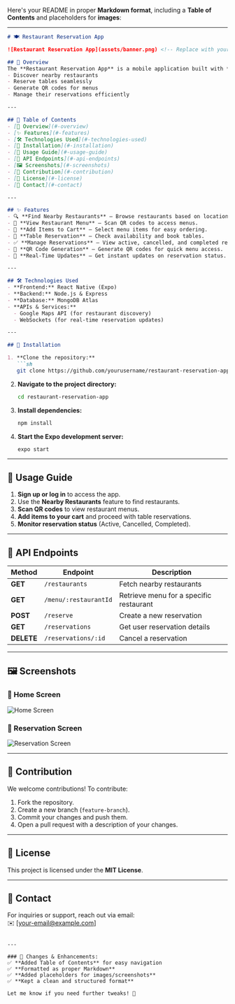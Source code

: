 Here's your README in proper **Markdown format**, including a **Table of Contents** and placeholders for **images**:

---

```markdown
# 🍽️ Restaurant Reservation App

![Restaurant Reservation App](assets/banner.png) <!-- Replace with your actual image path -->

## 📌 Overview
The **Restaurant Reservation App** is a mobile application built with **React Native and Expo**, allowing users to:
- Discover nearby restaurants
- Reserve tables seamlessly
- Generate QR codes for menus
- Manage their reservations efficiently

---

## 📖 Table of Contents
- [📌 Overview](#-overview)
- [✨ Features](#-features)
- [🛠️ Technologies Used](#-technologies-used)
- [🚀 Installation](#-installation)
- [📖 Usage Guide](#-usage-guide)
- [🔗 API Endpoints](#-api-endpoints)
- [🖼️ Screenshots](#-screenshots)
- [🤝 Contribution](#-contribution)
- [📜 License](#-license)
- [📧 Contact](#-contact)

---

## ✨ Features
- 🔍 **Find Nearby Restaurants** – Browse restaurants based on location.
- 📄 **View Restaurant Menu** – Scan QR codes to access menus.
- 🛒 **Add Items to Cart** – Select menu items for easy ordering.
- 📅 **Table Reservation** – Check availability and book tables.
- ✅ **Manage Reservations** – View active, cancelled, and completed reservations.
- 🔗 **QR Code Generation** – Generate QR codes for quick menu access.
- 🔔 **Real-Time Updates** – Get instant updates on reservation status.

---

## 🛠️ Technologies Used
- **Frontend:** React Native (Expo)
- **Backend:** Node.js & Express
- **Database:** MongoDB Atlas
- **APIs & Services:**
  - Google Maps API (for restaurant discovery)
  - WebSockets (for real-time reservation updates)

---

## 🚀 Installation

1. **Clone the repository:**
   ```sh
   git clone https://github.com/yourusername/restaurant-reservation-app.git
   ```
2. **Navigate to the project directory:**
   ```sh
   cd restaurant-reservation-app
   ```
3. **Install dependencies:**
   ```sh
   npm install
   ```
4. **Start the Expo development server:**
   ```sh
   expo start
   ```

---

## 📖 Usage Guide
1. **Sign up or log in** to access the app.
2. Use the **Nearby Restaurants** feature to find restaurants.
3. **Scan QR codes** to view restaurant menus.
4. **Add items to your cart** and proceed with table reservations.
5. **Monitor reservation status** (Active, Cancelled, Completed).

---

## 🔗 API Endpoints
| Method   | Endpoint               | Description                        |
|----------|------------------------|------------------------------------|
| **GET**  | `/restaurants`          | Fetch nearby restaurants          |
| **GET**  | `/menu/:restaurantId`   | Retrieve menu for a specific restaurant |
| **POST** | `/reserve`              | Create a new reservation          |
| **GET**  | `/reservations`         | Get user reservation details      |
| **DELETE** | `/reservations/:id`   | Cancel a reservation              |

---

## 🖼️ Screenshots
### 📌 Home Screen
![Home Screen](assets/home-screen.png) <!-- Replace with actual screenshot -->
  
### 📅 Reservation Screen
![Reservation Screen](assets/reservation-screen.png) <!-- Replace with actual screenshot -->

---

## 🤝 Contribution
We welcome contributions! To contribute:
1. Fork the repository.
2. Create a new branch (`feature-branch`).
3. Commit your changes and push them.
4. Open a pull request with a description of your changes.

---

## 📜 License
This project is licensed under the **MIT License**.

---

## 📧 Contact
For inquiries or support, reach out via email:  
✉️ [your-email@example.com]
```

---

### 🔹 Changes & Enhancements:
✅ **Added Table of Contents** for easy navigation  
✅ **Formatted as proper Markdown**  
✅ **Added placeholders for images/screenshots**  
✅ **Kept a clean and structured format**  

Let me know if you need further tweaks! 🚀